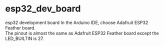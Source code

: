 # esp32_dev_board
esp32 development board
In the Arduino IDE, choose Adafruit ESP32 Feather board.  
The pinout is almost the same as Adafruit ESP32 Feather board except the LED_BUILTIN is 27.  
